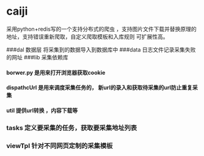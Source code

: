 # caiji
采用python+redis写的一个支持分布式的爬虫 ，支持图片文件下载并替换原理的地址，支持错误重新爬取，自定义爬取模板和入库规则 可扩展性高。

###dal   数据层 将采集到的数据导入到数据库中
###data  日志文件记录采集失败的网址
###lib   采集依赖库  
####     borwer.py 是用来打开浏览器获取cookie
####     dispathcUrl 是用来调度采集任务的， 新url的录入和获取待采集的url防止重复采集
####     util 提供url转换 ，内容下载等

### tasks   定义要采集的任务，获取要采集地址列表
### viewTpl 针对不同网页定制的采集模板
